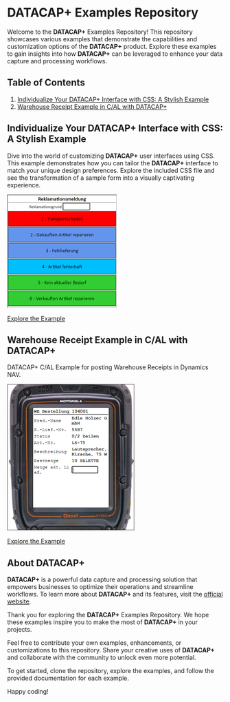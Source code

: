 # DATACAP+ Examples Repository

Welcome to the **DATACAP+** Examples Repository! This repository showcases various examples that demonstrate the capabilities and customization options of the **DATACAP+** product. Explore these examples to gain insights into how **DATACAP+** can be leveraged to enhance your data capture and processing workflows.

## Table of Contents

1. [Individualize Your DATACAP+ Interface with CSS: A Stylish Example](#individualize-your-datacap-interface-with-css-a-stylish-example)
2. [Warehouse Receipt Example in C/AL with DATACAP+](#datacap-standard-mde-applications)

## Individualize Your DATACAP+ Interface with CSS: A Stylish Example

Dive into the world of customizing **DATACAP+** user interfaces using CSS. This example demonstrates how you can tailor the **DATACAP+** interface to match your unique design preferences. Explore the included CSS file and see the transformation of a sample form into a visually captivating experience.

![CSS Example Screenshot](individualize-your-datacap-interface-with-css/assets/ScreenshotMDE.png)

[Explore the Example](/individualize-your-datacap-interface-with-css)

## Warehouse Receipt Example in C/AL with DATACAP+

DATACAP+ C/AL Example for posting Warehouse Receipts in Dynamics NAV.

![Warehouse Receipt Screenshot](warehouse-receipt-in-cal/Assets/Screenshot.png)

[Explore the Example](/warehouse-receipt-in-cal/)

## About DATACAP+

**DATACAP+** is a powerful data capture and processing solution that empowers businesses to optimize their operations and streamline workflows. To learn more about **DATACAP+** and its features, visit the [official website](https://datacap.plus/).

Thank you for exploring the **DATACAP+** Examples Repository. We hope these examples inspire you to make the most of **DATACAP+** in your projects.

Feel free to contribute your own examples, enhancements, or customizations to this repository. Share your creative uses of **DATACAP+** and collaborate with the community to unlock even more potential.

To get started, clone the repository, explore the examples, and follow the provided documentation for each example.

Happy coding!